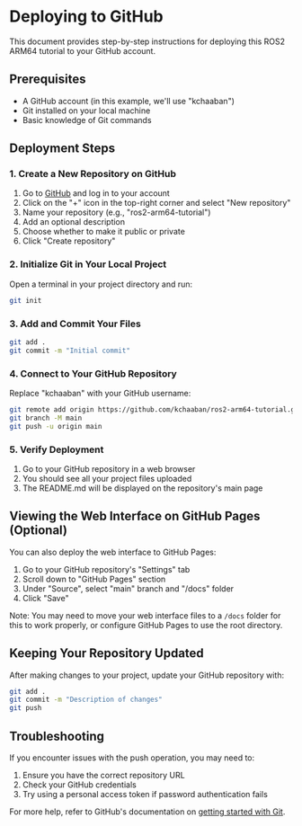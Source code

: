 # Deploying to GitHub

This document provides step-by-step instructions for deploying this ROS2 ARM64 tutorial to your GitHub account.

## Prerequisites

- A GitHub account (in this example, we'll use "kchaaban")
- Git installed on your local machine
- Basic knowledge of Git commands

## Deployment Steps

### 1. Create a New Repository on GitHub

1. Go to [GitHub](https://github.com) and log in to your account
2. Click on the "+" icon in the top-right corner and select "New repository"
3. Name your repository (e.g., "ros2-arm64-tutorial")
4. Add an optional description
5. Choose whether to make it public or private
6. Click "Create repository"

### 2. Initialize Git in Your Local Project

Open a terminal in your project directory and run:

```bash
git init
```

### 3. Add and Commit Your Files

```bash
git add .
git commit -m "Initial commit"
```

### 4. Connect to Your GitHub Repository

Replace "kchaaban" with your GitHub username:

```bash
git remote add origin https://github.com/kchaaban/ros2-arm64-tutorial.git
git branch -M main
git push -u origin main
```

### 5. Verify Deployment

1. Go to your GitHub repository in a web browser
2. You should see all your project files uploaded
3. The README.md will be displayed on the repository's main page

## Viewing the Web Interface on GitHub Pages (Optional)

You can also deploy the web interface to GitHub Pages:

1. Go to your GitHub repository's "Settings" tab
2. Scroll down to "GitHub Pages" section
3. Under "Source", select "main" branch and "/docs" folder
4. Click "Save"

Note: You may need to move your web interface files to a `/docs` folder for this to work properly, or configure GitHub Pages to use the root directory.

## Keeping Your Repository Updated

After making changes to your project, update your GitHub repository with:

```bash
git add .
git commit -m "Description of changes"
git push
```

## Troubleshooting

If you encounter issues with the push operation, you may need to:

1. Ensure you have the correct repository URL
2. Check your GitHub credentials
3. Try using a personal access token if password authentication fails

For more help, refer to GitHub's documentation on [getting started with Git](https://docs.github.com/en/get-started/getting-started-with-git).